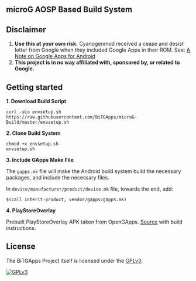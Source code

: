 ## microG AOSP Based Build System

## Disclaimer
1. **Use this at your own risk.** Cyanogenmod received a cease and desist letter from Google when they included Google Apps in their ROM. See: [A Note on Google Apps for Android](http://android-developers.blogspot.com/2009/09/note-on-google-apps-for-android.html)
2. **This project is in no way affiliated with, sponsored by, or related to Google.**

## Getting started

**1. Download Build Script**

```
curl -sLo envsetup.sh https://raw.githubusercontent.com/BiTGApps/microG-Build/master/envsetup.sh
```

**2. Clone Build System**

```
chmod +x envsetup.sh
envsetup.sh
```

**3. Include GApps Make File**

The `gapps.mk` file will make the Android build system build the necessary packages, and include the necessary files.

In `device/manufacturer/product/device.mk` file, towards the end, add:

```
$(call inherit-product, vendor/gapps/gapps.mk)
```

**4. PlayStoreOverlay**

Prebuilt PlayStoreOverlay APK taken from OpenGApps. [Source](https://gitlab.opengapps.org/opengapps/all/-/commit/36c9eb21f93d2649cc5dcc29d308fb244859f533) with build instructions.

## License

The BiTGApps Project itself is licensed under the [GPLv3](https://www.gnu.org/licenses/gpl-3.0.txt).

[![GPLv3](https://www.gnu.org/graphics/gplv3-127x51.png)](https://www.gnu.org/licenses/gpl-3.0.en.html)
